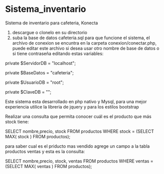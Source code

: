 # Sistema_inventario
Sistema de inventario para cafeteria, Konecta

1) descargue o clonelo en su directorio 
2) suba la base de datos cafeteria.sql para que funcione el sistema, el archivo de conexion se encuntra en la carpeta conexion/conectar.php, puede editar este archivo si desea usar otro nombre de base de datos o si tiene contraseña editando estas variables:

private $ServidorDB = "localhost";	

private	$BaseDatos  = "cafeteria"; 	

private $UsuarioDB  = "root"; 

private  $ClaveDB    = "";




Este sistema esta desarrollado en php nativo y Mysql, para una mejor experiencia utilice la libreria de jquery y para los estilos bootstrap

Realizar una consulta que permita conocer cuál es el producto que más stock tiene:


SELECT nombre,precio, stock FROM productos WHERE stock = (SELECT MAX( stock ) FROM productos);


para saber cual es el priducto mas vendido agrege un campo a la tabla productos ventas y esta es la consulta:



SELECT nombre,precio, stock, ventas FROM productos WHERE ventas = (SELECT MAX( ventas ) FROM productos);
